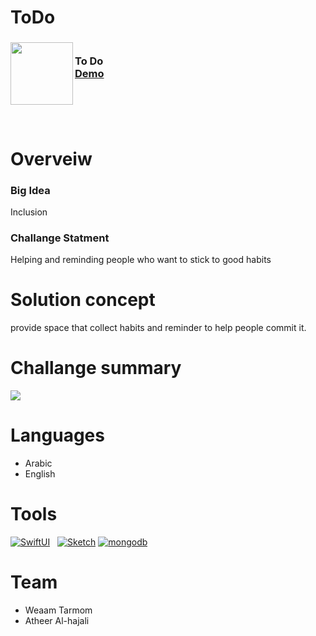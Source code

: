 # ToDo

<div>
<h3><img align="left" width="100" height="100" src="https://user-images.githubusercontent.com/116544185/212059204-25545fa6-49fc-466b-8864-6747669f626f.png"> <br/> To Do <br/>
<a href="https://drive.google.com/file/d/1QrIdAFLEBQ6UHRPpk6lNq5Xp0YJ4BdFI/view?usp=sharing">Demo</a> <br/> <br/> </h3>   
  </div>   


# Overveiw

### Big Idea
Inclusion

### Challange Statment
Helping and reminding people who want to stick to good habits


# Solution concept
provide space that collect  habits  and reminder to help people commit it.


# Challange summary
<img src="https://user-images.githubusercontent.com/116544185/212060616-1b62cd38-c70e-4bc1-b6af-8dc610583103.png">


# Languages
- Arabic
- English



# Tools
[![SwiftUI][SwiftUI-img]][SwiftUI-url]   [![Sketch][Sketch-img]][Sketch-url]   [![mongodb][mongodb-img]][mongodb-url]

# Team

 - Weaam Tarmom
 - Atheer Al-hajali

 
<!-- MARKDOWN LINKS & IMAGES -->
<!-- https://www.markdownguide.org/basic-syntax/#reference-style-links -->
[SwiftUI-img]: https://img.shields.io/badge/-SwiftUI-blue
[SwiftUI-url]: https://developer.apple.com/xcode/swiftui/

[Sketch-img]: https://img.shields.io/badge/-Sketch-yellow
[Sketch-url]: https://www.sketch.com

[mongoDB-img]: https://img.shields.io/badge/-mongoDB-green
[mongoDB-url]: https://www.mongodb.com
